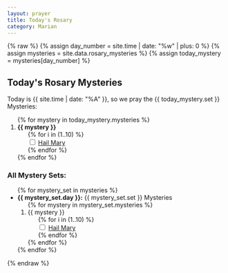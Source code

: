 ```yaml
---
layout: prayer
title: Today's Rosary
category: Marian
---
```

{% raw %}
{% assign day_number = site.time | date: "%w" | plus: 0 %}
{% assign mysteries = site.data.rosary_mysteries %}
{% assign today_mystery = mysteries[day_number] %}

## Today's Rosary Mysteries

Today is {{ site.time | date: "%A" }}, so we pray the {{ today_mystery.set }} Mysteries:

<ol>
{% for mystery in today_mystery.mysteries %}
  <li>
    <strong>{{ mystery }}</strong>
    <ul style="list-style-type: none;">
      {% for i in (1..10) %}
        <li><input type="checkbox" id="hailmary-{{ forloop.parentloop.index }}-{{ forloop.index }}"/>
          <label for="hailmary-{{ forloop.parentloop.index }}-{{ forloop.index }}">
            <a href="/prayers/ave-maria/">Hail Mary</a>
          </label>
        </li>
      {% endfor %}
    </ul>
  </li>
{% endfor %}
</ol>

### All Mystery Sets:

<ul>
{% for mystery_set in mysteries %}
  <li>
    <strong>{{ mystery_set.day }}:</strong> {{ mystery_set.set }} Mysteries
    <ol>
    {% for mystery in mystery_set.mysteries %}
      <li>
        {{ mystery }}
        <ul style="list-style-type: none;">
          {% for i in (1..10) %}
            <li><input type="checkbox" id="hailmary-all-{{ forloop.parentloop.parentloop.index }}-{{ forloop.parentloop.index }}-{{ forloop.index }}"/>
              <label for="hailmary-all-{{ forloop.parentloop.parentloop.index }}-{{ forloop.parentloop.index }}-{{ forloop.index }}">
                <a href="/prayers/ave-maria/">Hail Mary</a>
              </label>
            </li>
          {% endfor %}
        </ul>
      </li>
    {% endfor %}
    </ol>
  </li>
{% endfor %}
</ul>
{% endraw %}
